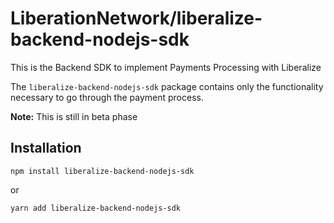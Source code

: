 # LiberationNetwork/liberalize-backend-nodejs-sdk
This is the Backend SDK to implement Payments Processing with Liberalize

The `liberalize-backend-nodejs-sdk` package contains only the functionality necessary to go through the payment process.

**Note:** This is still in beta phase

## Installation
    npm install liberalize-backend-nodejs-sdk
or
    
    yarn add liberalize-backend-nodejs-sdk
